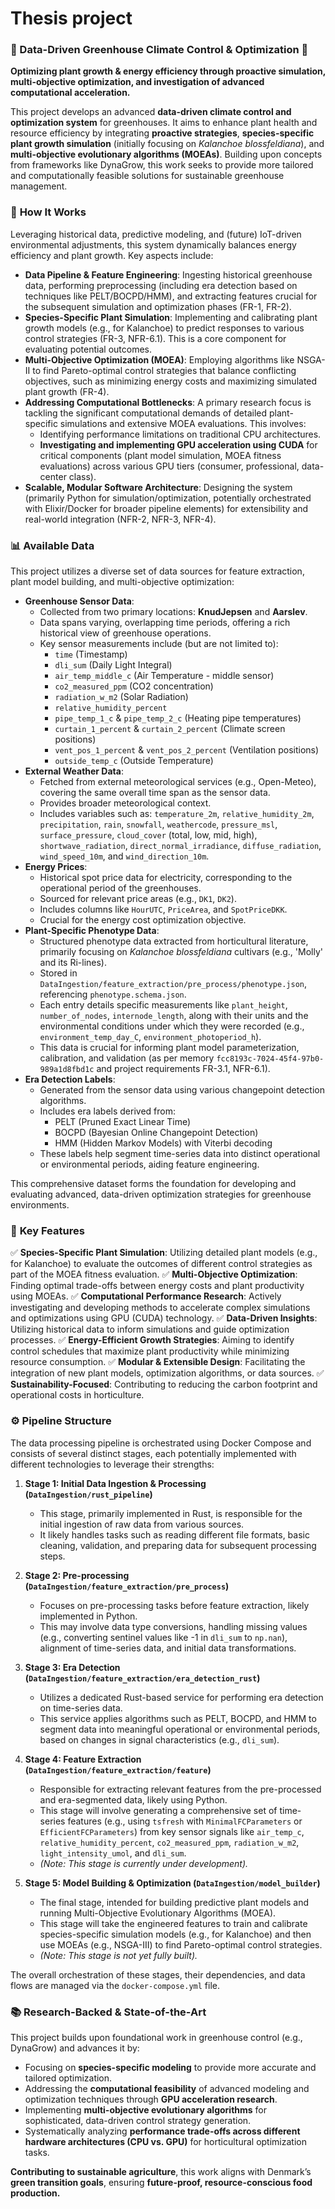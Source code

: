 # Thesis project

### 🌱 Data-Driven Greenhouse Climate Control & Optimization 🌿

**Optimizing plant growth & energy efficiency through proactive simulation, multi-objective optimization, and investigation of advanced computational acceleration.**

This project develops an advanced **data-driven climate control and optimization system** for greenhouses. It aims to enhance plant health and resource efficiency by integrating **proactive strategies**, **species-specific plant growth simulation** (initially focusing on *Kalanchoe blossfeldiana*), and **multi-objective evolutionary algorithms (MOEAs)**. Building upon concepts from frameworks like DynaGrow, this work seeks to provide more tailored and computationally feasible solutions for sustainable greenhouse management.

### 🔬 **How It Works**

Leveraging historical data, predictive modeling, and (future) IoT-driven environmental adjustments, this system dynamically balances energy efficiency and plant growth. Key aspects include:

- **Data Pipeline & Feature Engineering**: Ingesting historical greenhouse data, performing preprocessing (including era detection based on techniques like PELT/BOCPD/HMM), and extracting features crucial for the subsequent simulation and optimization phases (FR-1, FR-2).
- **Species-Specific Plant Simulation**: Implementing and calibrating plant growth models (e.g., for Kalanchoe) to predict responses to various control strategies (FR-3, NFR-6.1). This is a core component for evaluating potential outcomes.
- **Multi-Objective Optimization (MOEA)**: Employing algorithms like NSGA-II to find Pareto-optimal control strategies that balance conflicting objectives, such as minimizing energy costs and maximizing simulated plant growth (FR-4).
- **Addressing Computational Bottlenecks**: A primary research focus is tackling the significant computational demands of detailed plant-specific simulations and extensive MOEA evaluations. This involves:
  - Identifying performance limitations on traditional CPU architectures.
  - **Investigating and implementing GPU acceleration using CUDA** for critical components (plant model simulation, MOEA fitness evaluations) across various GPU tiers (consumer, professional, data-center class).
- **Scalable, Modular Software Architecture**: Designing the system (primarily Python for simulation/optimization, potentially orchestrated with Elixir/Docker for broader pipeline elements) for extensibility and real-world integration (NFR-2, NFR-3, NFR-4).

### 📊 Available Data

This project utilizes a diverse set of data sources for feature extraction, plant model building, and multi-objective optimization:

- **Greenhouse Sensor Data**:
  - Collected from two primary locations: **KnudJepsen** and **Aarslev**.
  - Data spans varying, overlapping time periods, offering a rich historical view of greenhouse operations.
  - Key sensor measurements include (but are not limited to):
    - `time` (Timestamp)
    - `dli_sum` (Daily Light Integral)
    - `air_temp_middle_c` (Air Temperature - middle sensor)
    - `co2_measured_ppm` (CO2 concentration)
    - `radiation_w_m2` (Solar Radiation)
    - `relative_humidity_percent`
    - `pipe_temp_1_c` & `pipe_temp_2_c` (Heating pipe temperatures)
    - `curtain_1_percent` & `curtain_2_percent` (Climate screen positions)
    - `vent_pos_1_percent` & `vent_pos_2_percent` (Ventilation positions)
    - `outside_temp_c` (Outside Temperature)
- **External Weather Data**:
  - Fetched from external meteorological services (e.g., Open-Meteo), covering the same overall time span as the sensor data.
  - Provides broader meteorological context.
  - Includes variables such as: `temperature_2m`, `relative_humidity_2m`, `precipitation`, `rain`, `snowfall`, `weathercode`, `pressure_msl`, `surface_pressure`, `cloud_cover` (total, low, mid, high), `shortwave_radiation`, `direct_normal_irradiance`, `diffuse_radiation`, `wind_speed_10m`, and `wind_direction_10m`.
- **Energy Prices**:
  - Historical spot price data for electricity, corresponding to the operational period of the greenhouses.
  - Sourced for relevant price areas (e.g., `DK1`, `DK2`).
  - Includes columns like `HourUTC`, `PriceArea`, and `SpotPriceDKK`.
  - Crucial for the energy cost optimization objective.
- **Plant-Specific Phenotype Data**:
  - Structured phenotype data extracted from horticultural literature, primarily focusing on *Kalanchoe blossfeldiana* cultivars (e.g., 'Molly' and its Ri-lines).
  - Stored in `DataIngestion/feature_extraction/pre_process/phenotype.json`, referencing `phenotype.schema.json`.
  - Each entry details specific measurements like `plant_height`, `number_of_nodes`, `internode_length`, along with their units and the environmental conditions under which they were recorded (e.g., `environment_temp_day_C`, `environment_photoperiod_h`).
  - This data is crucial for informing plant model parameterization, calibration, and validation (as per memory `fcc8193c-7024-45f4-97b0-989a1d8fbd1c` and project requirements FR-3.1, NFR-6.1).
- **Era Detection Labels**:
  - Generated from the sensor data using various changepoint detection algorithms.
  - Includes era labels derived from:
    - PELT (Pruned Exact Linear Time)
    - BOCPD (Bayesian Online Changepoint Detection)
    - HMM (Hidden Markov Models) with Viterbi decoding
  - These labels help segment time-series data into distinct operational or environmental periods, aiding feature engineering.

This comprehensive dataset forms the foundation for developing and evaluating advanced, data-driven optimization strategies for greenhouse environments.

### 🚀 **Key Features**

✅ **Species-Specific Plant Simulation**: Utilizing detailed plant models (e.g., for Kalanchoe) to evaluate the outcomes of different control strategies as part of the MOEA fitness evaluation.
✅ **Multi-Objective Optimization**: Finding optimal trade-offs between energy costs and plant productivity using MOEAs.
✅ **Computational Performance Research**: Actively investigating and developing methods to accelerate complex simulations and optimizations using GPU (CUDA) technology.
✅ **Data-Driven Insights**: Utilizing historical data to inform simulations and guide optimization processes.
✅ **Energy-Efficient Growth Strategies**: Aiming to identify control schedules that maximize plant productivity while minimizing resource consumption.
✅ **Modular & Extensible Design**: Facilitating the integration of new plant models, optimization algorithms, or data sources.
✅ **Sustainability-Focused**: Contributing to reducing the carbon footprint and operational costs in horticulture.

### ⚙️ Pipeline Structure

The data processing pipeline is orchestrated using Docker Compose and consists of several distinct stages, each potentially implemented with different technologies to leverage their strengths:

1. **Stage 1: Initial Data Ingestion & Processing (`DataIngestion/rust_pipeline`)**
   - This stage, primarily implemented in Rust, is responsible for the initial ingestion of raw data from various sources.
   - It likely handles tasks such as reading different file formats, basic cleaning, validation, and preparing data for subsequent processing steps.

2. **Stage 2: Pre-processing (`DataIngestion/feature_extraction/pre_process`)**
   - Focuses on pre-processing tasks before feature extraction, likely implemented in Python.
   - This may involve data type conversions, handling missing values (e.g., converting sentinel values like -1 in `dli_sum` to `np.nan`), alignment of time-series data, and initial data transformations.

3. **Stage 3: Era Detection (`DataIngestion/feature_extraction/era_detection_rust`)**
   - Utilizes a dedicated Rust-based service for performing era detection on time-series data.
   - This service applies algorithms such as PELT, BOCPD, and HMM to segment data into meaningful operational or environmental periods, based on changes in signal characteristics (e.g., `dli_sum`).

4. **Stage 4: Feature Extraction (`DataIngestion/feature_extraction/feature`)**
   - Responsible for extracting relevant features from the pre-processed and era-segmented data, likely using Python.
   - This stage will involve generating a comprehensive set of time-series features (e.g., using `tsfresh` with `MinimalFCParameters` or `EfficientFCParameters`) from key sensor signals like `air_temp_c`, `relative_humidity_percent`, `co2_measured_ppm`, `radiation_w_m2`, `light_intensity_umol`, and `dli_sum`.
   - *(Note: This stage is currently under development).*

5. **Stage 5: Model Building & Optimization (`DataIngestion/model_builder`)**
   - The final stage, intended for building predictive plant models and running Multi-Objective Evolutionary Algorithms (MOEA).
   - This stage will take the engineered features to train and calibrate species-specific simulation models (e.g., for Kalanchoe) and then use MOEAs (e.g., NSGA-III) to find Pareto-optimal control strategies.
   - *(Note: This stage is not yet fully built).*

The overall orchestration of these stages, their dependencies, and data flows are managed via the `docker-compose.yml` file.

### 📚 **Research-Backed & State-of-the-Art**

This project builds upon foundational work in greenhouse control (e.g., DynaGrow) and advances it by:

- Focusing on **species-specific modeling** to provide more accurate and tailored optimization.
- Addressing the **computational feasibility** of advanced modeling and optimization techniques through **GPU acceleration research**.
- Implementing **multi-objective evolutionary algorithms** for sophisticated, data-driven control strategy generation.
- Systematically analyzing **performance trade-offs across different hardware architectures (CPU vs. GPU)** for horticultural optimization tasks.

**Contributing to sustainable agriculture**, this work aligns with Denmark’s **green transition goals**, ensuring **future-proof, resource-conscious food production.**

